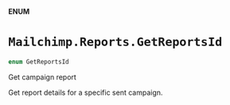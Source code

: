 **ENUM**

# `Mailchimp.Reports.GetReportsId`

```swift
enum GetReportsId
```

Get campaign report

Get report details for a specific sent campaign.
